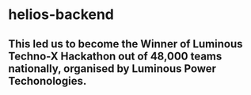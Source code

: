 ﻿# helios-backend
## This led us to become the Winner of Luminous Techno-X Hackathon out of 48,000 teams nationally, organised by Luminous Power Techonologies.
